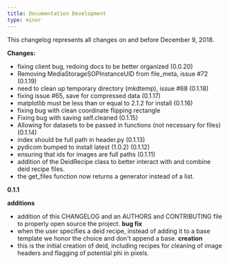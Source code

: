 ```yaml
---
title: Documentation Development
type: minor
---
```


This changelog represents all changes on and before December 9, 2018.

**Changes:**

 - fixing client bug, redoing docs to be better organized (0.0.20)
 - Removing MediaStorageSOPInstanceUID from file_meta, issue #72 (0.1.19)
 - need to clean up temporary directory (mkdtemp), issue #68 (0.1.18)
 - fixing issue #65, save for compressed data (0.1.17)
 - matplotlib must be less than or equal to 2.1.2 for install (0.1.16)
 - fixing bug with clean coordinate flipping rectangle
 - Fixing bug with saving self.cleaned (0.1.15)
 - Allowing for datasets to be passed in functions (not necessary for files) (0.1.14)
 - index should be full path in header.py (0.1.13)
 - pydicom bumped to install latest (1.0.2) (0.1.12)
 - ensuring that ids for images are full paths (0.1.11)
 - addition of the DeidRecipe class to better interact with and combine deid recipe files.
 - the get_files function now returns a generator instead of a list.

**0.1.1**

**additions**
 - addition of this CHANGELOG and an AUTHORS and CONTRIBUTING file to properly open source the project.
**bug fix**
 - when the user specifies a deid recipe, instead of adding it to a base template we honor the choice and don't append a base.
**creation**
 - this is the initial creation of deid, including recipes for cleaning of image headers and flagging of potential phi in pixels.
